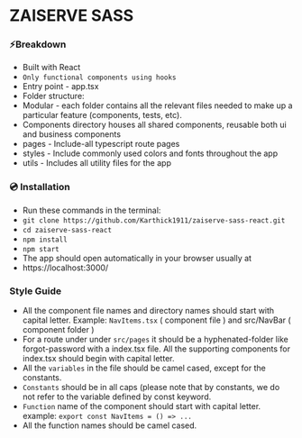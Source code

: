 # ZAISERVE SASS

### ⚡️Breakdown
- Built with React
- `Only functional components using hooks`
- Entry point - app.tsx
- Folder structure:
 - Modular - each folder contains all the relevant files needed to make up a particular feature (components, tests, etc).
 - Components directory houses all shared components, reusable both ui and business components
- pages - Include-all typescript route pages
- styles - Include commonly used colors and fonts throughout the app
- utils - Includes all utility files for the app

### 💿 Installation
- Run these commands in the terminal:
- `git clone https://github.com/Karthick1911/zaiserve-sass-react.git`
- `cd zaiserve-sass-react`
- `npm install`
- `npm start`
- The app should open automatically in your browser usually at
- https://localhost:3000/

### Style Guide
- All the component file names and directory names should start with capital letter. Example: `NavItems.tsx` ( component file ) and src/NavBar ( component folder )
- For a route under under `src/pages` it should be a hyphenated-folder like forgot-password with a index.tsx file. All the supporting components for index.tsx should begin with capital letter.
- All the `variables` in the file should be camel cased, except for the constants.
- `Constants` should be in all caps (please note that by constants, we do not refer to the variable defined by const keyword.
- `Function` name of the component should start with capital letter. example: `export const NavItems = () => ...`
- All the function names should be camel cased.
